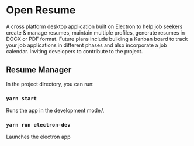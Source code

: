 # Open Resume

A cross platform desktop application built on Electron to help job seekers create & manage resumes, maintain multiple profiles, generate resumes in DOCX or PDF format. Future plans include building a Kanban board to track your job applications in different phases and also incorporate a job calendar. Inviting developers to contribute to the project.

## Resume Manager

In the project directory, you can run:

### `yarn start`

Runs the app in the development mode.\

### `yarn run electron-dev`

Launches the electron app
